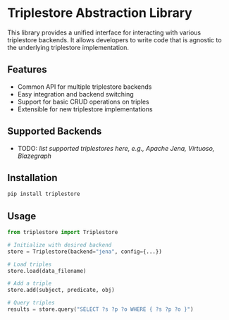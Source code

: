 # Triplestore Abstraction Library

This library provides a unified interface for interacting
with various triplestore backends.
It allows developers to write code that is agnostic
to the underlying triplestore implementation.

## Features

- Common API for multiple triplestore backends
- Easy integration and backend switching
- Support for basic CRUD operations on triples
- Extensible for new triplestore implementations

## Supported Backends

- TODO: *list supported triplestores here, e.g., Apache Jena, Virtuoso, Blazegraph*

## Installation

```bash
pip install triplestore
```

## Usage

```python
from triplestore import Triplestore

# Initialize with desired backend
store = Triplestore(backend="jena", config={...})

# Load triples
store.load(data_filename)

# Add a triple
store.add(subject, predicate, obj)

# Query triples
results = store.query("SELECT ?s ?p ?o WHERE { ?s ?p ?o }")
```
